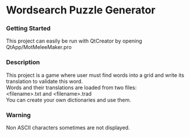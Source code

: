 # Wordsearch Puzzle Generator

### Getting Started
This project can easily be run with QtCreator by opening QtApp/MotMeleeMaker.pro

### Description
This project is a game where user must find words into a grid and write its translation to validate this word.\
Words and their translations are loaded from two files:\
\<filename\>.txt and \<filename\>.trad\
You can create your own dictionaries and use them.

### Warning
Non ASCII characters sometimes are not displayed.

